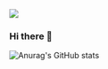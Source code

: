 <img src="https://github.com/ussu78/githup-readme-picture/blob/main/Devops-frame.png" >



### Hi there 👋
![Anurag's GitHub stats](https://github-readme-stats.vercel.app/api?username=ussu78&show_icons=true&theme=onedark)<br>



<!--
**ussu78/ussu78** is a ✨ _special_ ✨ repository because its `README.md` (this file) appears on your GitHub profile.

Here are some ideas to get you started:

- 🔭 I’m currently working on ...
- 🌱 I’m currently learning ...
- 👯 I’m looking to collaborate on ...
- 🤔 I’m looking for help with ...
- 💬 Ask me about ...
- 📫 How to reach me: ...
- 😄 Pronouns: ...
- ⚡ Fun fact: ...
-->
